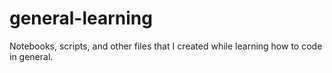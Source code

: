 # general-learning
Notebooks, scripts, and other files that I created while learning how to code in general.
